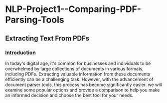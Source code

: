 # NLP-Project1--Comparing-PDF-Parsing-Tools


## Extracting Text From PDFs

### Introduction

In today's digital age, it's common for businesses and individuals to be overwhelmed by large collections of documents in various formats, including PDFs. Extracting valuable information from these documents efficiently can be a challenging task. However, with the advancement of document parser tools, this process has become significantly easier.  we will examine some popular options and provide a comparison to help you make an informed decision and choose the best tool for your needs.



